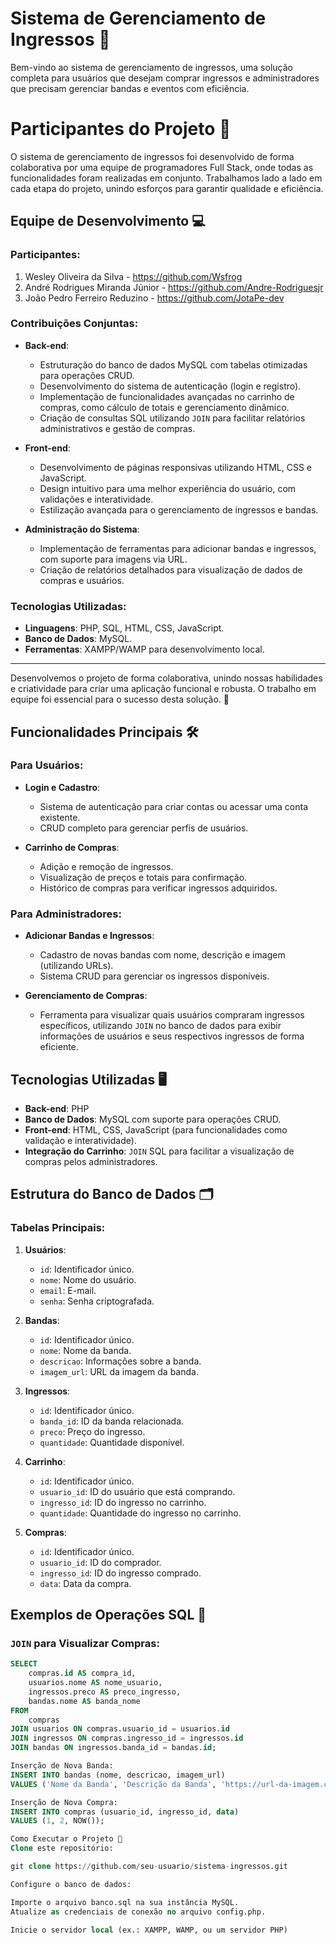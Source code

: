 # Sistema de Gerenciamento de Ingressos 🎫

Bem-vindo ao sistema de gerenciamento de ingressos, uma solução completa para usuários que desejam comprar ingressos e administradores que precisam gerenciar bandas e eventos com eficiência. 

# Participantes do Projeto 👥

O sistema de gerenciamento de ingressos foi desenvolvido de forma colaborativa por uma equipe de programadores Full Stack, onde todas as funcionalidades foram realizadas em conjunto. Trabalhamos lado a lado em cada etapa do projeto, unindo esforços para garantir qualidade e eficiência.

## Equipe de Desenvolvimento 💻

### Participantes:
1. Wesley Oliveira da Silva - https://github.com/Wsfrog  
2. André Rodrigues Miranda Júnior - https://github.com/Andre-Rodriguesjr  
3. João Pedro Ferreiro Reduzino -  https://github.com/JotaPe-dev

### Contribuições Conjuntas:
- **Back-end**:
  - Estruturação do banco de dados MySQL com tabelas otimizadas para operações CRUD.
  - Desenvolvimento do sistema de autenticação (login e registro).
  - Implementação de funcionalidades avançadas no carrinho de compras, como cálculo de totais e gerenciamento dinâmico.
  - Criação de consultas SQL utilizando `JOIN` para facilitar relatórios administrativos e gestão de compras.

- **Front-end**:
  - Desenvolvimento de páginas responsivas utilizando HTML, CSS e JavaScript.
  - Design intuitivo para uma melhor experiência do usuário, com validações e interatividade.
  - Estilização avançada para o gerenciamento de ingressos e bandas.

- **Administração do Sistema**:
  - Implementação de ferramentas para adicionar bandas e ingressos, com suporte para imagens via URL.
  - Criação de relatórios detalhados para visualização de dados de compras e usuários.

### Tecnologias Utilizadas:
- **Linguagens**: PHP, SQL, HTML, CSS, JavaScript.  
- **Banco de Dados**: MySQL.  
- **Ferramentas**: XAMPP/WAMP para desenvolvimento local.

---

Desenvolvemos o projeto de forma colaborativa, unindo nossas habilidades e criatividade para criar uma aplicação funcional e robusta. O trabalho em equipe foi essencial para o sucesso desta solução. 🎉  

## Funcionalidades Principais 🛠️

### Para Usuários:
- **Login e Cadastro**: 
  - Sistema de autenticação para criar contas ou acessar uma conta existente.
  - CRUD completo para gerenciar perfis de usuários.

- **Carrinho de Compras**:
  - Adição e remoção de ingressos.
  - Visualização de preços e totais para confirmação.
  - Histórico de compras para verificar ingressos adquiridos.

### Para Administradores:
- **Adicionar Bandas e Ingressos**:
  - Cadastro de novas bandas com nome, descrição e imagem (utilizando URLs).
  - Sistema CRUD para gerenciar os ingressos disponíveis.

- **Gerenciamento de Compras**:
  - Ferramenta para visualizar quais usuários compraram ingressos específicos, utilizando `JOIN` no banco de dados para exibir informações de usuários e seus respectivos ingressos de forma eficiente.

## Tecnologias Utilizadas 🖥️
- **Back-end**: PHP
- **Banco de Dados**: MySQL com suporte para operações CRUD.
- **Front-end**: HTML, CSS, JavaScript (para funcionalidades como validação e interatividade).
- **Integração do Carrinho**: `JOIN` SQL para facilitar a visualização de compras pelos administradores.

## Estrutura do Banco de Dados 🗂️

### Tabelas Principais:
1. **Usuários**:
   - `id`: Identificador único.
   - `nome`: Nome do usuário.
   - `email`: E-mail.
   - `senha`: Senha criptografada.

2. **Bandas**:
   - `id`: Identificador único.
   - `nome`: Nome da banda.
   - `descricao`: Informações sobre a banda.
   - `imagem_url`: URL da imagem da banda.

3. **Ingressos**:
   - `id`: Identificador único.
   - `banda_id`: ID da banda relacionada.
   - `preco`: Preço do ingresso.
   - `quantidade`: Quantidade disponível.

4. **Carrinho**:
   - `id`: Identificador único.
   - `usuario_id`: ID do usuário que está comprando.
   - `ingresso_id`: ID do ingresso no carrinho.
   - `quantidade`: Quantidade do ingresso no carrinho.

5. **Compras**:
   - `id`: Identificador único.
   - `usuario_id`: ID do comprador.
   - `ingresso_id`: ID do ingresso comprado.
   - `data`: Data da compra.

## Exemplos de Operações SQL 💾

### `JOIN` para Visualizar Compras:
```sql
SELECT 
    compras.id AS compra_id, 
    usuarios.nome AS nome_usuario, 
    ingressos.preco AS preco_ingresso, 
    bandas.nome AS banda_nome 
FROM 
    compras
JOIN usuarios ON compras.usuario_id = usuarios.id
JOIN ingressos ON compras.ingresso_id = ingressos.id
JOIN bandas ON ingressos.banda_id = bandas.id;

Inserção de Nova Banda:
INSERT INTO bandas (nome, descricao, imagem_url) 
VALUES ('Nome da Banda', 'Descrição da Banda', 'https://url-da-imagem.com');

Inserção de Nova Compra:
INSERT INTO compras (usuario_id, ingresso_id, data) 
VALUES (1, 2, NOW());

Como Executar o Projeto 🚀
Clone este repositório:

git clone https://github.com/seu-usuario/sistema-ingressos.git

Configure o banco de dados:

Importe o arquivo banco.sql na sua instância MySQL.
Atualize as credenciais de conexão no arquivo config.php.

Inicie o servidor local (ex.: XAMPP, WAMP, ou um servidor PHP)

